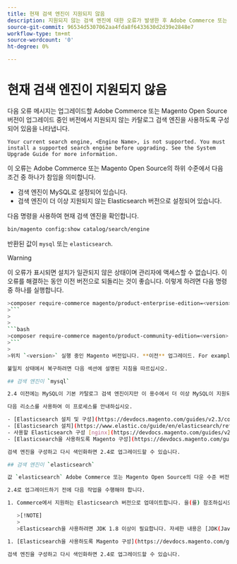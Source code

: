 ```yaml
---
title: 현재 검색 엔진이 지원되지 않음
description: 지원되지 않는 검색 엔진에 대한 오류가 발생한 후 Adobe Commerce 또는 Magento Open Source 업그레이드 문제를 해결합니다.
source-git-commit: 96534d5307062aa4fda8f6433630d2d39e2848e7
workflow-type: tm+mt
source-wordcount: '0'
ht-degree: 0%

---
```



# 현재 검색 엔진이 지원되지 않음

다음 오류 메시지는 업그레이드할 Adobe Commerce 또는 Magento Open Source 버전이 업그레이드 중인 버전에서 지원되지 않는 카탈로그 검색 엔진을 사용하도록 구성되어 있음을 나타냅니다.

```terminal
Your current search engine, <Engine Name>, is not supported. You must install a supported search engine before upgrading. See the System Upgrade Guide for more information.
```

이 오류는 Adobe Commerce 또는 Magento Open Source의 하위 수준에서 다음 조건 중 하나가 참임을 의미합니다.

- 검색 엔진이 MySQL로 설정되어 있습니다.
- 검색 엔진이 더 이상 지원되지 않는 Elasticsearch 버전으로 설정되어 있습니다.

다음 명령을 사용하여 현재 검색 엔진을 확인합니다.

```bash
bin/magento config:show catalog/search/engine
```

반환된 값이 `mysql` 또는 `elasticsearch`.

>[!WARNING]
>
>이 오류가 표시되면 설치가 일관되지 않은 상태이며 관리자에 액세스할 수 없습니다. 이 오류를 해결하는 동안 이전 버전으로 되돌리는 것이 좋습니다. 이렇게 하려면 다음 명령 중 하나를 실행합니다.
>
>
```bash
>composer require-commerce magento/product-enterprise-edition=<version>
>```
>
>
```bash
>composer require-commerce magento/product-community-edition=<version>
>```
>
>위치 `<version>` 실행 중인 Magento 버전입니다. **이전** 업그레이드. For example, `2.3.5`.

불일치 상태에서 복구하려면 다음 섹션에 설명된 지침을 따르십시오.

## 검색 엔진이 `mysql`

2.4 이전에는 MySQL이 기본 카탈로그 검색 엔진이지만 이 용수에서 더 이상 MySQL이 지원되지 않습니다. 이제 2.4로 업그레이드하기 전에 검색 엔진으로 Elasticsearch 또는 OpenSearch를 설치 및 구성해야 합니다.

다음 리소스를 사용하여 이 프로세스를 안내하십시오.

- [Elasticsearch 설치 및 구성](https://devdocs.magento.com/guides/v2.3/config-guide/elasticsearch/es-overview.html)
- [Elasticsearch 설치](https://www.elastic.co/guide/en/elasticsearch/reference/current/install-elasticsearch.html)
- 사용할 Elasticsearch 구성 [nginx](https://devdocs.magento.com/guides/v2.3/config-guide/elasticsearch/es-config-nginx.html) 또는 [Apache](https://devdocs.magento.com/guides/v2.3/config-guide/elasticsearch/es-config-apache.html)
- [Elasticsearch을 사용하도록 Magento 구성](https://devdocs.magento.com/guides/v2.3/config-guide/elasticsearch/configure-magento.html)

검색 엔진을 구성하고 다시 색인화하면 2.4로 업그레이드할 수 있습니다.

## 검색 엔진이 `elasticsearch`

값 `elasticsearch` Adobe Commerce 또는 Magento Open Source의 다운 수준 버전이 Elasticsearch 2.x를 사용하도록 구성되어 있음을 나타냅니다. 이 버전의 Elasticsearch은 더 이상 지원되지 않습니다.

2.4로 업그레이드하기 전에 다음 작업을 수행해야 합니다.

1. Commerce에서 지원하는 Elasticsearch 버전으로 업데이트합니다. 을(를) 참조하십시오. [업그레이드 Elasticsearch](https://www.elastic.co/guide/en/elasticsearch/reference/current/setup-upgrade.html) 프로덕션에 배포하기 전에 데이터 백업, 잠재적 마이그레이션 문제 감지, 업그레이드 테스트 등에 대한 전체 지침을 살펴보십시오. 현재 버전의 Elasticsearch에 따라 전체 클러스터를 다시 시작할 필요가 있거나 필요하지 않을 수 있습니다.

   >[!NOTE]
   >
   >Elasticsearch을 사용하려면 JDK 1.8 이상이 필요합니다. 자세한 내용은 [JDK(Java Software Development Kit) 설치](https://devdocs.magento.com/guides/v2.4/install-gde/prereq/elasticsearch.html#prereq-java) 를 클릭하여 설치된 JDK 버전을 확인합니다.

1. [Elasticsearch을 사용하도록 Magento 구성](https://devdocs.magento.com/guides/v2.3/config-guide/elasticsearch/configure-magento.html) 색인화

검색 엔진을 구성하고 다시 색인화하면 2.4로 업그레이드할 수 있습니다.
